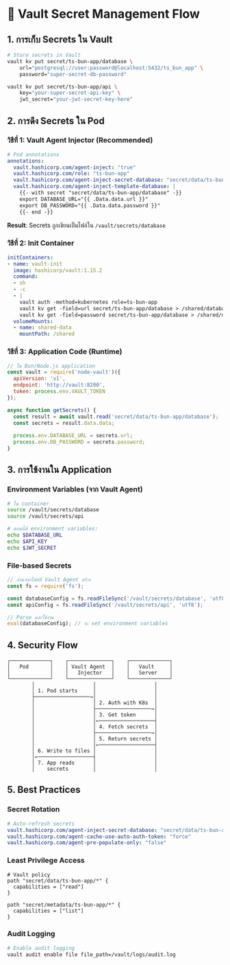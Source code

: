 # 🔐 Vault Secret Management Flow

## 1. การเก็บ Secrets ใน Vault

```bash
# Store secrets in Vault
vault kv put secret/ts-bun-app/database \
    url="postgresql://user:password@localhost:5432/ts_bun_app" \
    password="super-secret-db-password"

vault kv put secret/ts-bun-app/api \
    key="your-super-secret-api-key" \
    jwt_secret="your-jwt-secret-key-here"
```

## 2. การดึง Secrets ใน Pod

### วิธีที่ 1: Vault Agent Injector (Recommended)
```yaml
# Pod annotations
annotations:
  vault.hashicorp.com/agent-inject: "true"
  vault.hashicorp.com/role: "ts-bun-app"
  vault.hashicorp.com/agent-inject-secret-database: "secret/data/ts-bun-app/database"
  vault.hashicorp.com/agent-inject-template-database: |
    {{- with secret "secret/data/ts-bun-app/database" -}}
    export DATABASE_URL="{{ .Data.data.url }}"
    export DB_PASSWORD="{{ .Data.data.password }}"
    {{- end -}}
```

**Result**: Secrets ถูกเขียนเป็นไฟล์ใน `/vault/secrets/database`

### วิธีที่ 2: Init Container
```yaml
initContainers:
- name: vault-init
  image: hashicorp/vault:1.15.2
  command:
  - sh
  - -c
  - |
    vault auth -method=kubernetes role=ts-bun-app
    vault kv get -field=url secret/ts-bun-app/database > /shared/database_url
    vault kv get -field=password secret/ts-bun-app/database > /shared/db_password
  volumeMounts:
  - name: shared-data
    mountPath: /shared
```

### วิธีที่ 3: Application Code (Runtime)
```javascript
// ใน Bun/Node.js application
const vault = require('node-vault')({
  apiVersion: 'v1',
  endpoint: 'http://vault:8200',
  token: process.env.VAULT_TOKEN
});

async function getSecrets() {
  const result = await vault.read('secret/data/ts-bun-app/database');
  const secrets = result.data.data;
  
  process.env.DATABASE_URL = secrets.url;
  process.env.DB_PASSWORD = secrets.password;
}
```

## 3. การใช้งานใน Application

### Environment Variables (จาก Vault Agent)
```bash
# ใน container
source /vault/secrets/database
source /vault/secrets/api

# ตอนนี้มี environment variables:
echo $DATABASE_URL
echo $API_KEY
echo $JWT_SECRET
```

### File-based Secrets
```javascript
// อ่านจากไฟล์ที่ Vault Agent สร้าง
const fs = require('fs');

const databaseConfig = fs.readFileSync('/vault/secrets/database', 'utf8');
const apiConfig = fs.readFileSync('/vault/secrets/api', 'utf8');

// Parse และใช้งาน
eval(databaseConfig); // จะ set environment variables
```

## 4. Security Flow

```
┌─────────────┐    ┌──────────────┐    ┌─────────────┐
│   Pod       │    │ Vault Agent  │    │   Vault     │
│             │    │   Injector   │    │   Server    │
└─────────────┘    └──────────────┘    └─────────────┘
        │                   │                   │
        │ 1. Pod starts     │                   │
        ├──────────────────→│                   │
        │                   │ 2. Auth with K8s  │
        │                   ├──────────────────→│
        │                   │ 3. Get token      │
        │                   │←──────────────────┤
        │                   │ 4. Fetch secrets  │
        │                   ├──────────────────→│
        │                   │ 5. Return secrets │
        │                   │←──────────────────┤
        │ 6. Write to files │                   │
        │←──────────────────┤                   │
        │ 7. App reads      │                   │
        │    secrets        │                   │
```

## 5. Best Practices

### Secret Rotation
```yaml
# Auto-refresh secrets
vault.hashicorp.com/agent-inject-secret-database: "secret/data/ts-bun-app/database"
vault.hashicorp.com/agent-cache-use-auto-auth-token: "force"
vault.hashicorp.com/agent-pre-populate-only: "false"
```

### Least Privilege Access
```hcl
# Vault policy
path "secret/data/ts-bun-app/*" {
  capabilities = ["read"]
}

path "secret/metadata/ts-bun-app/*" {
  capabilities = ["list"]
}
```

### Audit Logging
```bash
# Enable audit logging
vault audit enable file file_path=/vault/logs/audit.log
```
